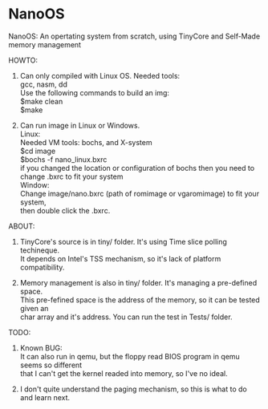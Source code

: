 # NanoOS  
NanoOS: An opertating system from scratch, using TinyCore and Self-Made memory management  
  
HOWTO:  
1. Can only compiled with Linux OS. Needed tools:  
 gcc, nasm, dd  
  Use the following commands to build an img:  
  $make clean  
  $make  
    
2. Can run image in Linux or Windows.   
 Linux:  
 	Needed VM tools: bochs, and X-system  
	$cd image  
	$bochs -f nano_linux.bxrc  
	if you changed the location or configuration of bochs then you need to change .bxrc  to fit your system  
 Window:  
 	Change image/nano.bxrc (path of romimage or vgaromimage) to fit your system,   
 	then double click the .bxrc.  
 	  
ABOUT:  
  
1. TinyCore's source is in tiny/ folder. It's using Time slice polling techineque.  
  It depends on Intel's TSS mechanism, so it's lack of platform compatibility.  
    
2. Memory management is also in tiny/ folder. It's managing a pre-defined space.   
 This pre-fefined space is the address of the memory, so it can be tested given an  
 char array and it's address. You can run the test in Tests/ folder.  
  
TODO:  
1. Known BUG:  
 It can also run in qemu, but the floppy read BIOS program in qemu seems so different  
 that I can't get the kernel readed into memory, so I've no ideal.  
   
2. I don't quite understand the paging mechanism, so this is what to do and learn next.